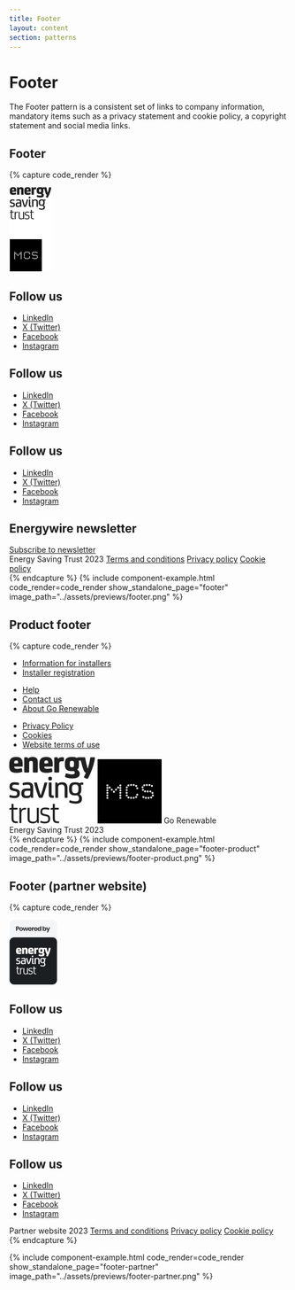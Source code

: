 ```yaml
---
title: Footer
layout: content
section: patterns
---
```


# Footer

The Footer pattern is a consistent set of links to company information, mandatory items such as a privacy statement and cookie policy, a copyright statement and social media links.



## Footer

{% capture code_render %}
<footer class="footer">
  <section class="footer-top row">
    <div class="col">
      <a href="/" class="d-flex align-items-center link-dark text-decoration-none">
        <img src="../assets/images/est-logo.png"/>
      </a>
    </div>
    <div class="col">
      <h2>Follow us</h2>
      <ul class="nav flex-column">
        <li class="nav-item"><a href="#" class="nav-link p-0">LinkedIn</a></li>
        <li class="nav-item"><a href="#" class="nav-link p-0">X (Twitter)</a></li>
        <li class="nav-item"><a href="#" class="nav-link p-0">Facebook</a></li>
        <li class="nav-item"><a href="#" class="nav-link p-0">Instagram</a></li>
      </ul>
    </div>
    <div class="col">
      <h2>Follow us</h2>
      <ul class="nav flex-column">
        <li class="nav-item"><a href="#" class="nav-link p-0">LinkedIn</a></li>
        <li class="nav-item"><a href="#" class="nav-link p-0">X (Twitter)</a></li>
        <li class="nav-item"><a href="#" class="nav-link p-0">Facebook</a></li>
        <li class="nav-item"><a href="#" class="nav-link p-0">Instagram</a></li>
      </ul>
    </div>
    <div class="col">
      <h2>Follow us</h2>
      <ul class="nav flex-column">
        <li class="nav-item"><a href="#" class="nav-link p-0">LinkedIn</a></li>
        <li class="nav-item"><a href="#" class="nav-link p-0">X (Twitter)</a></li>
        <li class="nav-item"><a href="#" class="nav-link p-0">Facebook</a></li>
        <li class="nav-item"><a href="#" class="nav-link p-0">Instagram</a></li>
      </ul>
    </div>
    <div class="col full">
      <h2>Energywire newsletter</h2>
      <a class="btn btn-primary" href="#">Subscribe to newsletter</a>
    </div>
  </section>
  <section class="footer-bottom">
    <span class="site-name">Energy Saving Trust 2023</span>
    <a class="nav-link" href="#">Terms and conditions</a>
    <a class="nav-link" href="#">Privacy policy</a>
    <a class="nav-link" href="#">Cookie policy</a>
  </section>
</footer>
{% endcapture %}
{% include component-example.html code_render=code_render show_standalone_page="footer" image_path="../assets/previews/footer.png" %}

## Product footer

{% capture code_render %}
<footer class="footer">
  <section class="footer-top footer-top-slim row">
    <div class="col">
      <ul class="nav flex-row">
        <li class="nav-item nav-item-sm"><a href="#" class="nav-link p-0 m-0">Information for installers</a></li>
        <li class="nav-item nav-item-sm"><a href="#" class="nav-link p-0 m-0">Installer registration</a></li>
      </ul>
    </div>
    <div class="col">
      <ul class="nav flex-row justify-content-end">
        <li class="nav-item nav-item-sm"><a href="#" class="nav-link p-0 m-0">Help</a></li>
        <li class="nav-item nav-item-sm"><a href="#" class="nav-link p-0 m-0">Contact us</a></li>
        <li class="nav-item nav-item-sm"><a href="#" class="nav-link p-0 m-0">About Go Renewable</a></li>
      </ul>
      <ul class="nav flex-row mt-2 justify-content-end">
        <li class="nav-item nav-item-sm"><a href="#" class="nav-link p-0 m-0">Privacy Policy</a></li>
        <li class="nav-item nav-item-sm"><a href="#" class="nav-link p-0 m-0">Cookies</a></li>
        <li class="nav-item nav-item-sm"><a href="#" class="nav-link p-0 m-0">Website terms of use</a></li>
      </ul>
    </div>
    <div class="nav flex-row mt-5">
      <a class="p-2" href="#"><img src="/assets/images/logo-est.svg"/></a>
      <a class="p-2" href="#"><img src="/assets/images/mcs-logo.svg"/></a>
      <span class="p-2">Go Renewable</span>
    </div>
  </section>
  <section class="footer-bottom footer-bottom-slim">
    <span class="site-name">Energy Saving Trust 2023</span>
  </section>
</footer>
{% endcapture %}
{% include component-example.html code_render=code_render show_standalone_page="footer-product" image_path="../assets/previews/footer-product.png" %}

## Footer (partner website)

{% capture code_render %}
<footer class="footer">
  <section class="footer-top row">
    <div class="col">
      <a href="/" class="d-flex align-items-center link-dark text-decoration-none">
        <img src="../assets/images/partner-logo.png"/>
      </a>
    </div>
    <div class="col">
      <h2>Follow us</h2>
      <ul class="nav flex-column">
        <li class="nav-item"><a href="#" class="nav-link p-0">LinkedIn</a></li>
        <li class="nav-item"><a href="#" class="nav-link p-0">X (Twitter)</a></li>
        <li class="nav-item"><a href="#" class="nav-link p-0">Facebook</a></li>
        <li class="nav-item"><a href="#" class="nav-link p-0">Instagram</a></li>
      </ul>
    </div>
    <div class="col">
      <h2>Follow us</h2>
      <ul class="nav flex-column">
        <li class="nav-item"><a href="#" class="nav-link p-0">LinkedIn</a></li>
        <li class="nav-item"><a href="#" class="nav-link p-0">X (Twitter)</a></li>
        <li class="nav-item"><a href="#" class="nav-link p-0">Facebook</a></li>
        <li class="nav-item"><a href="#" class="nav-link p-0">Instagram</a></li>
      </ul>
    </div>
    <div class="col">
      <h2>Follow us</h2>
      <ul class="nav flex-column">
        <li class="nav-item"><a href="#" class="nav-link p-0">LinkedIn</a></li>
        <li class="nav-item"><a href="#" class="nav-link p-0">X (Twitter)</a></li>
        <li class="nav-item"><a href="#" class="nav-link p-0">Facebook</a></li>
        <li class="nav-item"><a href="#" class="nav-link p-0">Instagram</a></li>
      </ul>
    </div>
  </section>
  <section class="footer-bottom">
    <span class="site-name">Partner website 2023</span>
    <a class="nav-link" href="#">Terms and conditions</a>
    <a class="nav-link" href="#">Privacy policy</a>
    <a class="nav-link" href="#">Cookie policy</a>
  </section>
</footer>
{% endcapture %}

{% include component-example.html code_render=code_render show_standalone_page="footer-partner" image_path="../assets/previews/footer-partner.png" %}
